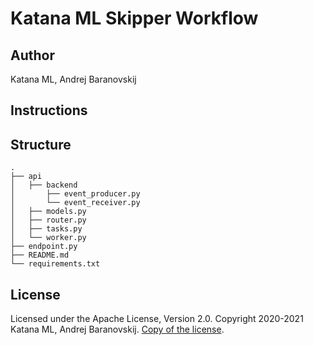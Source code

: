 # Katana ML Skipper Workflow

## Author

Katana ML, Andrej Baranovskij

## Instructions



## Structure

```
.
├── api 
│   ├── backend
│       ├── event_producer.py
│       └── event_receiver.py
│   ├── models.py
│   ├── router.py
│   ├── tasks.py
│   └── worker.py
├── endpoint.py
├── README.md
└── requirements.txt
```

## License

Licensed under the Apache License, Version 2.0. Copyright 2020-2021 Katana ML, Andrej Baranovskij. [Copy of the license](https://github.com/katanaml/katana-pipeline/blob/master/LICENSE).
